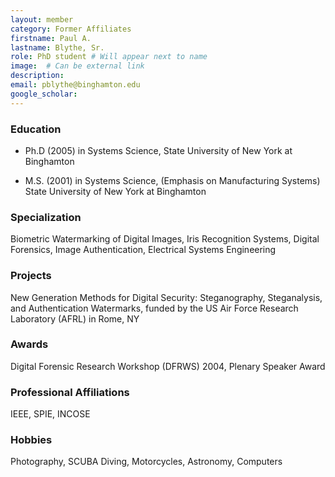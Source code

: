 ```yaml
---
layout: member
category: Former Affiliates
firstname: Paul A.
lastname: Blythe, Sr.
role: PhD student # Will appear next to name
image:  # Can be external link
description: 
email: pblythe@binghamton.edu
google_scholar: 
---
```


### Education

- Ph.D (2005) in Systems Science, State University of New York at Binghamton

- M.S. (2001) in Systems Science, (Emphasis on Manufacturing Systems) State University of New York at Binghamton

### Specialization

Biometric Watermarking of Digital Images, Iris Recognition Systems, Digital Forensics, Image Authentication, Electrical Systems Engineering

### Projects

New Generation Methods for Digital Security: Steganography, Steganalysis, and Authentication Watermarks, funded by the US Air Force Research Laboratory (AFRL) in Rome, NY

### Awards

Digital Forensic Research Workshop (DFRWS) 2004, Plenary Speaker Award

### Professional Affiliations

IEEE, SPIE, INCOSE

### Hobbies

Photography, SCUBA Diving, Motorcycles, Astronomy, Computers